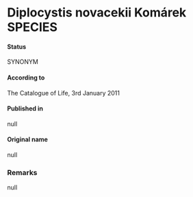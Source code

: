 # Diplocystis novacekii Komárek SPECIES

#### Status
SYNONYM

#### According to
The Catalogue of Life, 3rd January 2011

#### Published in
null

#### Original name
null

### Remarks
null
